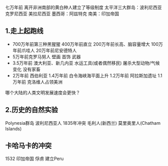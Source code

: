 七万年前 离开非洲南部的黄白种人建立了等级制度
太平洋三大群岛：波利尼西亚 克罗尼西亚  美拉尼西亚
墨西哥：阿兹特克  南美：印加帝国
## 1.走上起跑线
+ 700万年前第三种黑猩猩 400万年前直立 200万年前长高、脑容量增大   100万年前爪哇人  20万年前尼安德特人  
+ 5万年前克罗马努人  壁画 首饰 武器
+ 3.5万年前 澳大利亚、新几内亚  水运工具(或者偶然移民) 屠杀大型动物/气候变化 没有家畜  
+ 2万年前 西伯利亚   1.4万年前 白令海峡海平面上升   1.2万年前 阿拉斯加遗址   1.1万年前 克洛维人占领美洲

哪个大陆的人类文明发展速度会更快？

## 2.历史的自然实验
Polynesia群岛 波利尼西亚人 1835年冲突 毛利人(新西兰) 莫里奥里人(Chatham Islands)

## 卡哈马卡的冲突
1532 印加帝国  俘虏  建立Peru